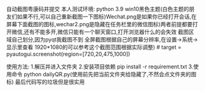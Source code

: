 自动截图粤康码并提交
本人测试环境:
    python 3.9
    win10黑色主题(白色主题的朋友们如果不行,可以自己重新截图一下图标)Wechat.png是如果你已经打开会话,在屏幕下面截图的图标,wechar2.png是隐藏在任务栏里的微信图标)两者前提都要打开微信,还有不能多开,微信只能有一个聊天窗口,打开浏览器什么的会失效
    截图区域自己划分,因为pyqt我截图不到
    全屏截图根据自己的屏幕分辨率,在设置->系统->显示里查看
    1920*1080的可以参考这个截图范围根据实际调整)
    # target = pyautogui.screenshot(region=[720,20,475,1000])
 
使用方法:
  1.解压并进入文件夹
  2.安装项目依赖
    pip install -r requirement.txt
  3.使用命令
    python dailyQR.py(使用前先把当前文件夹给隐藏了,不然会点文件夹的图标)
 最后代码写的垃圾但是很实用
   
